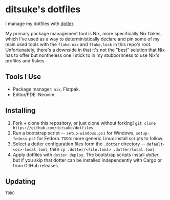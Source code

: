 # ditsuke's dotfiles

I manage my dotfiles with [dotter](https://github.com/SuperCuber/dotter/).

My primary package management tool is Nix, more specifically Nix flakes, which I've used as a way
to deterministically declare and pin some of my main used tools with the `flake.nix` and `flake.lock` in
this repo's root. Unfortunately, there's a downside in that it's not the "best" solution that Nix has to
offer but nontheless one I stick to in my stubbornness to use Nix's profiles and flakes.

## Tools I Use

- Package manager: `nix`, Flatpak.
- Editor/PDE: Neovim.

## Installing

1. Fork + clone this repository, or just clone without forking!
   `git clone https://github.com/ditsuke/dotfiles`
2. Run a bootstrap script -- `setup-windows.ps1` for Windows, `setup-fedora.ps1` for Fedora.
   `TODO`: more generic Linux install scripts to follow.
3. Select a dotter configuration files form the `.dotter` directory -- `default-<os>-local.toml`, then
   `cp .dotter/<file.toml> .dotter/local.toml`
4. Apply dotfiles with `dotter deploy`. The bootstrap scripts install _dotter_, but if you skip that dotter
   can be installed independently with Cargo or from GitHub releases.

## Updating

`TODO`
